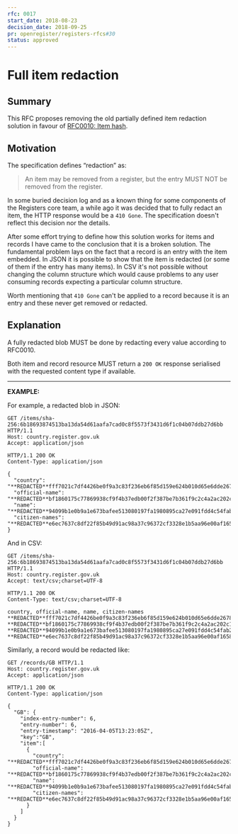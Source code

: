 ```yaml
---
rfc: 0017
start_date: 2018-08-23
decision_date: 2018-09-25
pr: openregister/registers-rfcs#30
status: approved
---
```


# Full item redaction

## Summary

This RFC proposes removing the old partially defined item redaction solution
in favour of [RFC0010: Item
hash](https://github.com/openregister/registers-rfcs/pull/24).


## Motivation

The specification defines “redaction” as:

> An item may be removed from a register, but the entry MUST NOT be removed
> from the register.

In some buried decision log and as a known thing for some components of the
Registers core team, a while ago it was decided that to fully redact an item,
the HTTP response would be a `410 Gone`. The specification doesn't reflect
this decision nor the details.

After some effort trying to define how this solution works for items and
records I have came to the conclusion that it is a broken solution. The
fundamental problem lays on the fact that a record is an entry with the item
embedded. In JSON it is possible to show that the item is redacted (or some of
them if the entry has many items). In CSV it's not possible without changing
the column structure which would cause problems to any user consuming records
expecting a particular column structure.

Worth mentioning that `410 Gone` can't be applied to a record because it is an
entry and these never get removed or redacted.


## Explanation

A fully redacted blob MUST be done by redacting every value according to
RFC0010.

Both item and record resource MUST return a `200 OK` response serialised with
the requested content type if available.

***
**EXAMPLE:**

For example, a redacted blob in JSON:

```http
GET /items/sha-256:6b18693874513ba13da54d61aafa7cad0c8f5573f3431d6f1c04b07ddb27d6bb HTTP/1.1
Host: country.register.gov.uk
Accept: application/json
```

```http
HTTP/1.1 200 OK
Content-Type: application/json

{
  "country": "**REDACTED**fff7021c7df4426be0f9a3c83f236eb6f85d159e624b010d65e6dde267889c21",
  "official-name": "**REDACTED**bf1860175c77869938cf9f4b37edb00f2f387be7b361f9c2c4a2ac202c1ba2e5",
  "name": "**REDACTED**94099b1e0b9a1e673bafee513080197fa1980895ca27e091fdd4c54fab2bed24",
  "citizen-names": "**REDACTED**e6ec7637c8df22f85b49d91ac98a37c96372cf3328e1b5aa96e00af1658f0dc0"
}
```

And in CSV:

```http
GET /items/sha-256:6b18693874513ba13da54d61aafa7cad0c8f5573f3431d6f1c04b07ddb27d6bb HTTP/1.1
Host: country.register.gov.uk
Accept: text/csv;charset=UTF-8
```

```http
HTTP/1.1 200 OK
Content-Type: text/csv;charset=UTF-8

country, official-name, name, citizen-names
**REDACTED**fff7021c7df4426be0f9a3c83f236eb6f85d159e624b010d65e6dde267889c21, **REDACTED**bf1860175c77869938cf9f4b37edb00f2f387be7b361f9c2c4a2ac202c1ba2e5, **REDACTED**94099b1e0b9a1e673bafee513080197fa1980895ca27e091fdd4c54fab2bed24, **REDACTED**e6ec7637c8df22f85b49d91ac98a37c96372cf3328e1b5aa96e00af1658f0dc0
```

Similarly, a record would be redacted like:

```http
GET /records/GB HTTP/1.1
Host: country.register.gov.uk
Accept: application/json
```

```http
HTTP/1.1 200 OK
Content-Type: application/json

{
  "GB": {
    "index-entry-number": 6,
    "entry-number": 6,
    "entry-timestamp": "2016-04-05T13:23:05Z",
    "key":"GB",
    "item":[
      {
        "country": "**REDACTED**fff7021c7df4426be0f9a3c83f236eb6f85d159e624b010d65e6dde267889c21",
        "official-name": "**REDACTED**bf1860175c77869938cf9f4b37edb00f2f387be7b361f9c2c4a2ac202c1ba2e5",
        "name": "**REDACTED**94099b1e0b9a1e673bafee513080197fa1980895ca27e091fdd4c54fab2bed24",
        "citizen-names": "**REDACTED**e6ec7637c8df22f85b49d91ac98a37c96372cf3328e1b5aa96e00af1658f0dc0"
      }
    ]
  }
}
```
